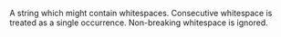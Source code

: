 A string which might contain whitespaces. Consecutive whitespace is treated as a single occurrence. Non-breaking whitespace is ignored.